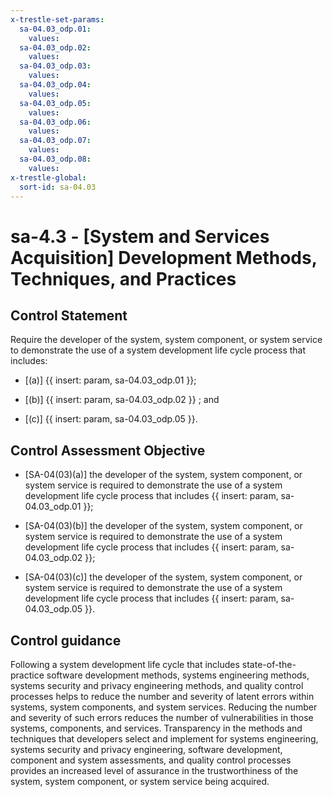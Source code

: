 ```yaml
---
x-trestle-set-params:
  sa-04.03_odp.01:
    values:
  sa-04.03_odp.02:
    values:
  sa-04.03_odp.03:
    values:
  sa-04.03_odp.04:
    values:
  sa-04.03_odp.05:
    values:
  sa-04.03_odp.06:
    values:
  sa-04.03_odp.07:
    values:
  sa-04.03_odp.08:
    values:
x-trestle-global:
  sort-id: sa-04.03
---
```


# sa-4.3 - \[System and Services Acquisition\] Development Methods, Techniques, and Practices

## Control Statement

Require the developer of the system, system component, or system service to demonstrate the use of a system development life cycle process that includes:

- \[(a)\] {{ insert: param, sa-04.03_odp.01 }};

- \[(b)\] {{ insert: param, sa-04.03_odp.02 }} ; and

- \[(c)\] {{ insert: param, sa-04.03_odp.05 }}.

## Control Assessment Objective

- \[SA-04(03)(a)\] the developer of the system, system component, or system service is required to demonstrate the use of a system development life cycle process that includes {{ insert: param, sa-04.03_odp.01 }};

- \[SA-04(03)(b)\] the developer of the system, system component, or system service is required to demonstrate the use of a system development life cycle process that includes {{ insert: param, sa-04.03_odp.02 }};

- \[SA-04(03)(c)\] the developer of the system, system component, or system service is required to demonstrate the use of a system development life cycle process that includes {{ insert: param, sa-04.03_odp.05 }}.

## Control guidance

Following a system development life cycle that includes state-of-the-practice software development methods, systems engineering methods, systems security and privacy engineering methods, and quality control processes helps to reduce the number and severity of latent errors within systems, system components, and system services. Reducing the number and severity of such errors reduces the number of vulnerabilities in those systems, components, and services. Transparency in the methods and techniques that developers select and implement for systems engineering, systems security and privacy engineering, software development, component and system assessments, and quality control processes provides an increased level of assurance in the trustworthiness of the system, system component, or system service being acquired.
